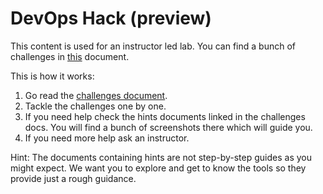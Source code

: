 # DevOps Hack (preview)
This content is used for an instructor led lab. You can find a bunch of challenges in [this][1] document.

This is how it works:
1. Go read the [challenges document][1].
1. Tackle the challenges one by one.
1. If you need help check the hints documents linked in the challenges docs. You will find a bunch of screenshots there which will guide you.
1. If you need more help ask an instructor.

Hint:
The documents containing hints are not step-by-step guides as you might expect. We want you to explore and get to know the tools so they provide just a rough guidance.  

[1]: DevOpsHackChallenges.md
